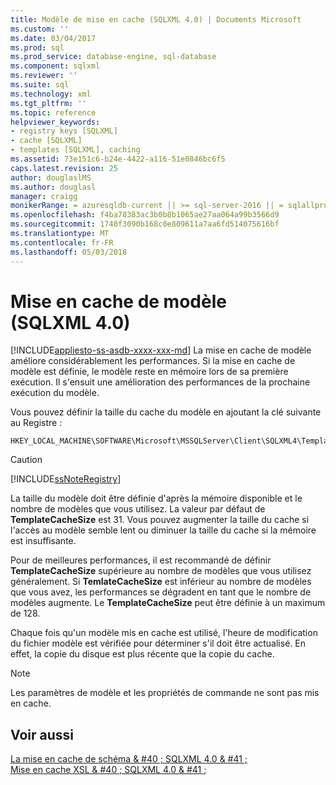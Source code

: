 ```yaml
---
title: Modèle de mise en cache (SQLXML 4.0) | Documents Microsoft
ms.custom: ''
ms.date: 03/04/2017
ms.prod: sql
ms.prod_service: database-engine, sql-database
ms.component: sqlxml
ms.reviewer: ''
ms.suite: sql
ms.technology: xml
ms.tgt_pltfrm: ''
ms.topic: reference
helpviewer_keywords:
- registry keys [SQLXML]
- cache [SQLXML]
- templates [SQLXML], caching
ms.assetid: 73e151c6-b24e-4422-a116-51e0846bc6f5
caps.latest.revision: 25
author: douglaslMS
ms.author: douglasl
manager: craigg
monikerRange: = azuresqldb-current || >= sql-server-2016 || = sqlallproducts-allversions
ms.openlocfilehash: f4ba78383ac3b0b8b1065ae27aa064a99b3566d9
ms.sourcegitcommit: 1740f3090b168c0e809611a7aa6fd514075616bf
ms.translationtype: MT
ms.contentlocale: fr-FR
ms.lasthandoff: 05/03/2018
---
```

# <a name="template-caching-sqlxml-40"></a>Mise en cache de modèle (SQLXML 4.0)
[!INCLUDE[appliesto-ss-asdb-xxxx-xxx-md](../../../includes/appliesto-ss-asdb-xxxx-xxx-md.md)]
  La mise en cache de modèle améliore considérablement les performances. Si la mise en cache de modèle est définie, le modèle reste en mémoire lors de sa première exécution. Il s'ensuit une amélioration des performances de la prochaine exécution du modèle.  
  
 Vous pouvez définir la taille du cache du modèle en ajoutant la clé suivante au Registre :  
  
```  
HKEY_LOCAL_MACHINE\SOFTWARE\Microsoft\MSSQLServer\Client\SQLXML4\TemplateCacheSize  
```  
  
> [!CAUTION]  
>  [!INCLUDE[ssNoteRegistry](../../../includes/ssnoteregistry-md.md)]  
  
 La taille du modèle doit être définie d'après la mémoire disponible et le nombre de modèles que vous utilisez. La valeur par défaut de **TemplateCacheSize** est 31. Vous pouvez augmenter la taille du cache si l'accès au modèle semble lent ou diminuer la taille du cache si la mémoire est insuffisante.  
  
 Pour de meilleures performances, il est recommandé de définir **TemplateCacheSize** supérieure au nombre de modèles que vous utilisez généralement. Si **TemlateCacheSize** est inférieur au nombre de modèles que vous avez, les performances se dégradent en tant que le nombre de modèles augmente. Le **TemplateCacheSize** peut être définie à un maximum de 128.  
  
 Chaque fois qu'un modèle mis en cache est utilisé, l'heure de modification du fichier modèle est vérifiée pour déterminer s'il doit être actualisé. En effet, la copie du disque est plus récente que la copie du cache.  
  
> [!NOTE]  
>  Les paramètres de modèle et les propriétés de commande ne sont pas mis en cache.  
  
## <a name="see-also"></a>Voir aussi  
 [La mise en cache de schéma & #40 ; SQLXML 4.0 & #41 ;](../../../relational-databases/sqlxml-annotated-xsd-schemas-xpath-queries/caching-templates-xml-schemas/schema-caching-sqlxml-4-0.md)   
 [Mise en cache XSL & #40 ; SQLXML 4.0 & #41 ;](../../../relational-databases/sqlxml-annotated-xsd-schemas-xpath-queries/caching-templates-xml-schemas/xsl-caching-sqlxml-4-0.md)  
  
  
